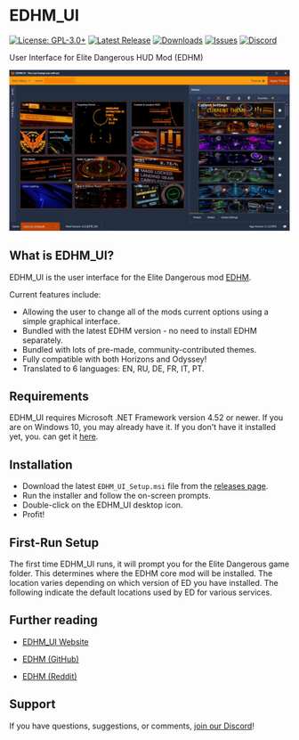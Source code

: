 # EDHM_UI

[![License: GPL-3.0+](https://img.shields.io/badge/license-GPL--3.0%2B-blue.svg)](https://raw.githubusercontent.com/BlueMystical/EDHM_UI/main/license.txt)
[![Latest Release](https://img.shields.io/github/v/release/BlueMystical/EDHM_UI)](https://github.com/BlueMystical/EDHM_UI/releases)
[![Downloads](https://img.shields.io/github/downloads/BlueMystical/EDHM_UI/latest/total)](https://github.com/BlueMystical/EDHM_UI/releases)
[![Issues](https://img.shields.io/github/issues/BlueMystical/EDHM_UI)](https://github.com/BlueMystical/EDHM_UI/issues)
[![Discord](https://img.shields.io/discord/773552741632180224?color=899AF9)](https://discord.gg/ZaRt6bCXvj)

User Interface for Elite Dangerous HUD Mod (EDHM)

![EDHM_UI Preview](static/preview.jpg)

## What is EDHM_UI?

EDHM_UI is the user interface for the Elite Dangerous mod [EDHM](https://github.com/psychicEgg/EDHM).

Current features include:

* Allowing the user to change all of the mods current options using a simple
  graphical interface.
* Bundled with the latest EDHM version - no need to install EDHM separately.
* Bundled with lots of pre-made, community-contributed themes.
* Fully compatible with both Horizons and Odyssey!
* Translated to 6 languages: EN, RU, DE, FR, IT, PT.

## Requirements

EDHM_UI requires Microsoft .NET Framework version 4.52 or newer. If you are on
Windows 10, you may already have it. If you don't have it installed yet, you.
can get it [here](https://dotnet.microsoft.com/download/dotnet-framework/net452).

## Installation

* Download the latest `EDHM_UI_Setup.msi` file from the [releases page](https://github.com/BlueMystical/EDHM_UI/releases/latest).
* Run the installer and follow the on-screen prompts.
* Double-click on the EDHM_UI desktop icon.
* Profit!

## First-Run Setup

The first time EDHM_UI runs, it will prompt you for the Elite Dangerous game
folder. This determines where the EDHM core mod will be installed. The location
varies depending on which version of ED you have installed. The following
indicate the default locations used by ED for various services.


## Further reading

* [EDHM_UI Website](https://bluemystical.github.io/edhm-api/)

* [EDHM (GitHub)](https://github.com/psychicEgg/EDHM)
* [EDHM (Reddit)](https://www.reddit.com/r/EliteDangerous/comments/iu4mbj/elite_dangerous_hud_mod_edhm_custom_huds_without/)

## Support

If you have questions, suggestions, or comments, [join our Discord](https://discord.gg/ZaRt6bCXvj)!

